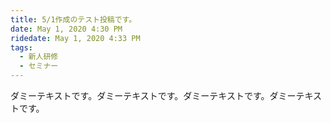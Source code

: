 ```yaml
---
title: 5/1作成のテスト投稿です。
date: May 1, 2020 4:30 PM
ridedate: May 1, 2020 4:33 PM
tags:
  - 新人研修
  - セミナー
---
```

ダミーテキストです。ダミーテキストです。ダミーテキストです。ダミーテキストです。